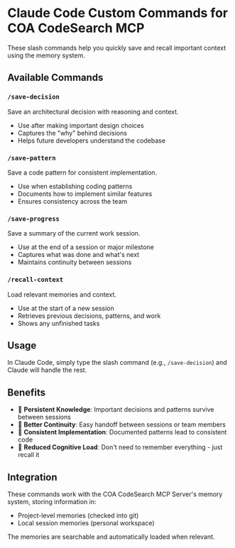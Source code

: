 # Claude Code Custom Commands for COA CodeSearch MCP

These slash commands help you quickly save and recall important context using the memory system.

## Available Commands

### `/save-decision`
Save an architectural decision with reasoning and context.
- Use after making important design choices
- Captures the "why" behind decisions
- Helps future developers understand the codebase

### `/save-pattern` 
Save a code pattern for consistent implementation.
- Use when establishing coding patterns
- Documents how to implement similar features
- Ensures consistency across the team

### `/save-progress`
Save a summary of the current work session.
- Use at the end of a session or major milestone
- Captures what was done and what's next
- Maintains continuity between sessions

### `/recall-context`
Load relevant memories and context.
- Use at the start of a new session
- Retrieves previous decisions, patterns, and work
- Shows any unfinished tasks

## Usage

In Claude Code, simply type the slash command (e.g., `/save-decision`) and Claude will handle the rest.

## Benefits

- 📝 **Persistent Knowledge**: Important decisions and patterns survive between sessions
- 🔄 **Better Continuity**: Easy handoff between sessions or team members  
- 🎯 **Consistent Implementation**: Documented patterns lead to consistent code
- 🧠 **Reduced Cognitive Load**: Don't need to remember everything - just recall it

## Integration

These commands work with the COA CodeSearch MCP Server's memory system, storing information in:
- Project-level memories (checked into git)
- Local session memories (personal workspace)

The memories are searchable and automatically loaded when relevant.